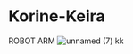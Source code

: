 # Korine-Keira
 ROBOT ARM
![unnamed (7) kk](https://github.com/nwashin59/Korine-Keira/assets/75768362/915f36ce-5350-4bd3-8388-32bfdcc19912)
